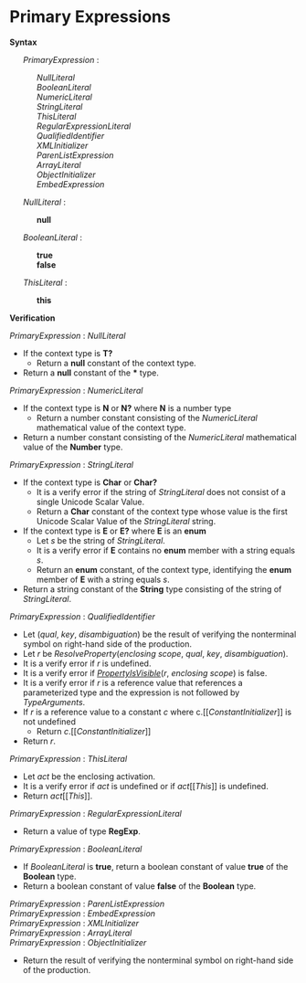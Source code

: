 # Primary Expressions

**Syntax**

<ul>
    <i>PrimaryExpression</i> :
    <ul>
        <i>NullLiteral</i><br>
        <i>BooleanLiteral</i><br>
        <i>NumericLiteral</i><br>
        <i>StringLiteral</i><br>
        <i>ThisLiteral</i><br>
        <i>RegularExpressionLiteral</i><br>
        <i>QualifiedIdentifier</i><br>
        <i>XMLInitializer</i><br>
        <i>ParenListExpression</i><br>
        <i>ArrayLiteral</i><br>
        <i>ObjectInitializer</i><br>
        <i>EmbedExpression</i>
    </ul>
</ul>

<ul>
    <i>NullLiteral</i> :
    <ul>
        <b>null</b>
    </ul>
</ul>

<ul>
    <i>BooleanLiteral</i> :
    <ul>
        <b>true</b><br>
        <b>false</b>
    </ul>
</ul>

<ul>
    <i>ThisLiteral</i> :
    <ul>
        <b>this</b>
    </ul>
</ul>

**Verification**

<i>PrimaryExpression</i> : <i>NullLiteral</i>

* If the context type is **T?**
  * Return a **null** constant of the context type.
* Return a **null** constant of the **\*** type.

<i>PrimaryExpression</i> : <i>NumericLiteral</i>

* If the context type is **N** or **N?** where **N** is a number type
  * Return a number constant consisting of the <i>NumericLiteral</i> mathematical value of the context type.
* Return a number constant consisting of the <i>NumericLiteral</i> mathematical value of the **Number** type.

<i>PrimaryExpression</i> : <i>StringLiteral</i>

* If the context type is **Char** or **Char?**
  * It is a verify error if the string of <i>StringLiteral</i> does not consist of a single Unicode Scalar Value.
  * Return a **Char** constant of the context type whose value is the first Unicode Scalar Value of the <i>StringLiteral</i> string.
* If the context type is **E** or **E?** where **E** is an **enum**
  * Let *s* be the string of <i>StringLiteral</i>.
  * It is a verify error if **E** contains no **enum** member with a string equals *s*.
  * Return an **enum** constant, of the context type, identifying the **enum** member of **E** with a string equals *s*.
* Return a string constant of the **String** type consisting of the string of <i>StringLiteral</i>.

<i>PrimaryExpression</i> : <i>QualifiedIdentifier</i>

* Let (*qual*, *key*, *disambiguation*) be the result of verifying the nonterminal symbol on right-hand side of the production.
* Let *r* be *ResolveProperty*(*enclosing scope*, *qual*, *key*, *disambiguation*).
* It is a verify error if *r* is undefined.
* It is a verify error if [*PropertyIsVisible*](*r*, *enclosing scope*) is false.
* It is a verify error if *r* is a reference value that references a parameterized type and the expression is not followed by <i>TypeArguments</i>.
* If *r* is a reference value to a constant *c* where c.\[\[*ConstantInitializer*\]\] is not undefined
  * Return *c*.\[\[*ConstantInitializer*\]\]
* Return *r*.

<i>PrimaryExpression</i> : <i>ThisLiteral</i>

* Let *act* be the enclosing activation.
* It is a verify error if *act* is undefined or if *act*\[\[*This*\]\] is undefined.
* Return *act*\[\[*This*\]\].

<i>PrimaryExpression</i> : <i>RegularExpressionLiteral</i>

* Return a value of type **RegExp**.

<i>PrimaryExpression</i> : <i>BooleanLiteral</i>

* If <i>BooleanLiteral</i> is <b>true</b>, return a boolean constant of value **true** of the **Boolean** type.
* Return a boolean constant of value **false** of the **Boolean** type.

<i>PrimaryExpression</i> : <i>ParenListExpression</i><br>
<i>PrimaryExpression</i> : <i>EmbedExpression</i><br>
<i>PrimaryExpression</i> : <i>XMLInitializer</i><br>
<i>PrimaryExpression</i> : <i>ArrayLiteral</i><br>
<i>PrimaryExpression</i> : <i>ObjectInitializer</i>

* Return the result of verifying the nonterminal symbol on right-hand side of the production.

[*PropertyIsVisible*]: #sec-propertyisvisible